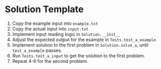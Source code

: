 # Solution Template

1. Copy the example input into `example.txt`
2. Copy the actual input into `input.txt`
3. Implement input reading logic in `Solution.__init__`
4. Adjust the expected output for the example in `Tests.test_a_example`
5. Implement solution to the first problem in `Solution.solve_a`, until `test_a_example` passes.
6. Run `Tests.test_a_input` to get the solution to the first problem.
7. Repeat 4-6 for the second problem. 

